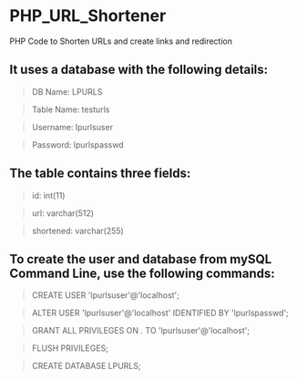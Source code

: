 # PHP_URL_Shortener
PHP Code to Shorten URLs and create links and redirection


## It uses a database with the following details:
> DB Name: LPURLS

> Table Name: testurls

> Username: lpurlsuser

> Password: lpurlspasswd


## The table contains three fields:
> id: int(11)

> url: varchar(512)

> shortened: varchar(255)

## To create the user and database from mySQL Command Line, use the following commands:
> CREATE USER 'lpurlsuser'@'localhost';

> ALTER USER 'lpurlsuser'@'localhost' IDENTIFIED BY 'lpurlspasswd';

> GRANT ALL PRIVILEGES ON *.* TO 'lpurlsuser'@'localhost';

> FLUSH PRIVILEGES;

> CREATE DATABASE LPURLS;

